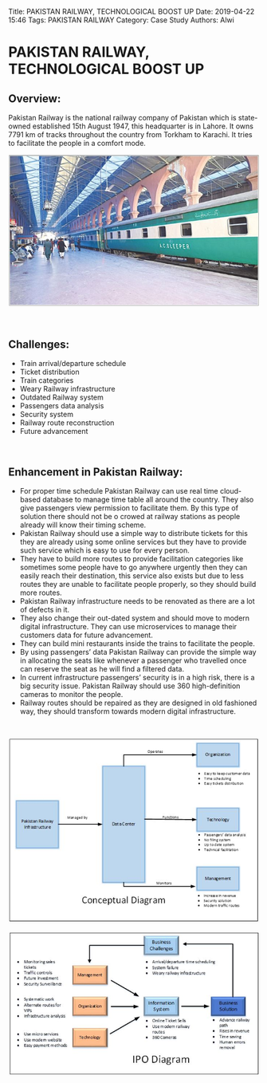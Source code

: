 Title: PAKISTAN RAILWAY, TECHNOLOGICAL BOOST UP
Date: 2019-04-22 15:46
Tags: PAKISTAN RAILWAY
Category: Case Study
Authors: Alwi

# PAKISTAN RAILWAY, TECHNOLOGICAL BOOST UP

## Overview:

Pakistan Railway is the national railway company of Pakistan which is state-owned established 15th August 1947, this headquarter is in Lahore. It owns 7791 km of tracks throughout the country from Torkham to Karachi. It tries to facilitate the people in a comfort mode.

![Pakistan Railway](images/CS-1.1.JPG "Pakistan Railway")

<br>

## Challenges:

- Train arrival/departure schedule
- Ticket distribution
- Train categories
- Weary Railway infrastructure
- Outdated Railway system
- Passengers data analysis
- Security system
- Railway route reconstruction
- Future advancement

<br>

## Enhancement in Pakistan Railway:

- For proper time schedule Pakistan Railway can use real time cloud-based database to manage time table all around the country. They also give passengers view permission to facilitate them. By this type of solution there should not be o crowed at railway stations as people already will know their timing scheme.
- Pakistan Railway should use a simple way to distribute tickets for this they are already using some online services but they have to provide such service which is easy to use for every person.
- They have to build more routes to provide facilitation categories like sometimes some people have to go anywhere urgently then they can easily reach their destination, this service also exists but due to less routes they are unable to facilitate people properly, so they should build more routes.
- Pakistan Railway infrastructure needs to be renovated as there are a lot of defects in it.
- They also change their out-dated system and should move to modern digital infrastructure. They can use microservices to manage their customers data for future advancement.
- They can build mini restaurants inside the trains to facilitate the people.
- By using passengers’ data Pakistan Railway can provide the simple way in allocating the seats like whenever a passenger who travelled once can reserve the seat as he will find a filtered data.
- In current infrastructure passengers’ security is in a high risk, there is a big security issue. Pakistan Railway should use 360 high-definition cameras to monitor the people.
- Railway routes should be repaired as they are designed in old fashioned way, they should transform towards modern digital infrastructure.

<br>

![Pakistan Railway](images/CS-1.2.JPG "Conceptual Diagram")

![Pakistan Railway](images/CS-1.3.JPG "IPO Diagram")

